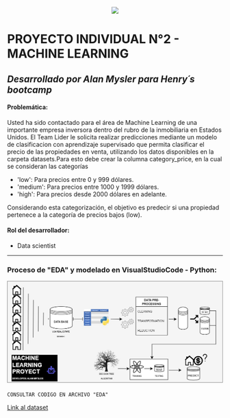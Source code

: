 <p align=center><img src=https://assets.soyhenry.com/logos/LOGO-HENRY-04.png><p>

# PROYECTO INDIVIDUAL N°2 - MACHINE LEARNING

## *Desarrollado por Alan Mysler para Henry´s bootcamp* 


#### Problemática:
​Usted ha sido contactado para el área de Machine Learning de una importante empresa inversora dentro del rubro de la inmobiliaria en Estados Unidos. ​El Team Lider le solicita realizar predicciones mediante un modelo de clasificacion con aprendizaje supervisado que permita clasificar el precio de las propiedades en venta, utilizando los datos disponibles en la carpeta datasets.​Para esto debe crear la columna category_price, en la cual se consideran las categorías
- 'low': Para precios entre 0 y 999 dólares.
- 'medium': Para precios entre 1000 y 1999 dólares.
- 'high': Para precios desde 2000 dólares en adelante.

​Considerando esta categorización, el objetivo es predecir si una propiedad pertenece a la categoría de precios bajos (low).​


#### Rol del desarrollador:
- Data scientist

<hr> 

### Proceso de "EDA" y modelado en VisualStudioCode - Python:

![WORKFLOW](src/graph.jpg "WORKFLOW")

`CONSULTAR CODIGO EN ARCHIVO "EDA"`

[Link al dataset](https://drive.google.com/drive/folders/1nJ9ZMj6E6zh6McC9NwCA6KopfUIOG_1O)
